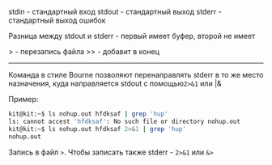 stdin - стандартный вход
stdout - стандартный выход
stderr - стандартный выход ошибок

Разница между stdout и stderr - первый имеет буфер, второй не имеет

\> - перезапись файла
\>> - добавит в конец

---

Команда в стиле Bourne позволяют перенаправлять stderr в то же место назначения, куда направляется stdout с помощью`2>&1` или |&

Пример:

```sh
kit@kit:~$ ls nohup.out hfdksaf | grep 'hup'
ls: cannot accest 'hfdksaf': No such file or directory nohup.out
kit@kit:~$ ls nohup.out hfdksaf 2>&1 | grep 'hup'
nohup.out
```

Запись в файл `>`. Чтобы записать также stderr - `2>&1` или `&>`
